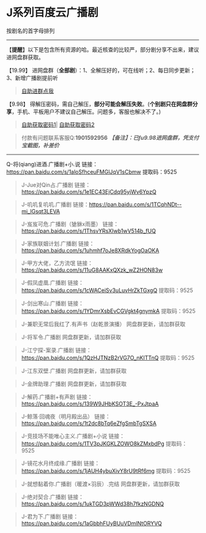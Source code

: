 <h1>J系列百度云广播剧</h1>
按剧名的首字母排列

-----


【**提醒**】以下是包含所有资源的哈。最近核查的比较严，部分剧分享不出来，建议进网盘群获取。


【19.99】 进网盘群（**全部剧**）：1、全解压好的，可在线听；2、每日同步更新；3、新增广播剧提前听
>[自助进群点我](http://pay.tupianmima.com/ma.html)

【9.98】 得解压密码，需自己解压，**部分可能会解压失败**。(**个别剧只在网盘群分享**，手机、平板用户不建议自己解压。问题多，客服也解决不了。)

>[自助获取密码1](http://pay.tupianmima.com/p.php?8tp=t4.14178a37b998.pg1)|
[自助获取密码2](http://pay.tupianmima.com/p.php?8tp=s1.13473a116b998.pg1)

>付款有问题联系客服Q:**1901592956**
***【备注】：已fu9.98进网盘群，凭支付宝截图，补差价***

------

 Q-将(qiang)进酒.广播剧+小.说
链接：https://pan.baidu.com/s/1aloSfhceuFMGlJqV1sCbmw
提取码：9525
 
>J-Jue对Qin占.广播剧
链接：https://pan.baidu.com/s/1e1EC43EjCdq95yjWv6YpzQ
 
>J-叽叽复叽叽.广播剧
链接：https://pan.baidu.com/s/1TCqhNDt--mi_lGsqt3LEVA
 
>J-岌岌可危.广播剧（獊貅x雨墨）
链接：https://pan.baidu.com/s/1ThsvYRsXIwb1wV514b_fUQ
 
>J-家族联姻计划.广播剧
链接：https://pan.baidu.com/s/1uhmhf7oJe8XRdkYogOaOKA
 
 
>J-甲方大佬，乙方流氓
链接：https://pan.baidu.com/s/11uG8AAKxQXzk_wZ2HON83w
 
>J-假凤虚凰.广播剧
链接：https://pan.baidu.com/s/1cWACeiSv3uLuvHrZkTGxgQ
提取码：9525
 
>J-剑出寒山.广播剧
链接：https://pan.baidu.com/s/1YDmrXsbEvCGVgkt4gnymkA
提取码：9525
 
>J-兼职无常后我红了.有声书（赵乾景演播）
网盘群更新，请加群获取
 
>J-将军令.广播剧
网盘群更新，请加群获取
 
>J-江宁探-案录.广播剧
链接：https://pan.baidu.com/s/1QzHJTNzB2rVG7O_nKITTnQ
提取码：9525
 
>J-江东双壁.广播剧
网盘群更新，请加群获取
 
>J-金牌助理.广播剧
网盘群更新，请加群获取
 
>J-解药.广播剧+有声剧
链接：https://pan.baidu.com/s/139W9JHbKSOT3E_-PxJtpaA
 
>J-鲸落·回魂夜（明月殿出品）
链接：	https://pan.baidu.com/s/1t2dc8bTq6eZfgSmbTgSXSA
 
 
>J-竞技场不能唯心主义.广播剧+小说
链接：https://pan.baidu.com/s/1TV3pJKGKLZOWO8kZMxbdPg
提取码：9525
 
>J-镜花水月终成缘.广播剧
链接：https://pan.baidu.com/s/1jAUH4ybuXivY8rU9tRf6mg
提取码：9525
 
>J-就想黏着你.广播剧（暖渡×羽辰）.完结
网盘群更新，请加群获取
 
>J-绝对契合.广播剧
链接：https://pan.baidu.com/s/1ukTGD3pWWd38h7fkzNGDNQ
 
>J-君为下.广播剧
链接：https://pan.baidu.com/s/1aGbbhFUyBUuVDmlNtORYVQ


